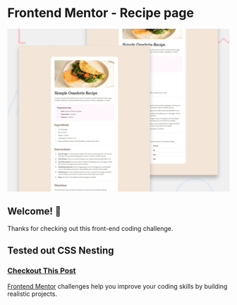 # Frontend Mentor - Recipe page

![Design preview for the Recipe page coding challenge](./design/desktop-preview.jpg)

## Welcome! 👋

Thanks for checking out this front-end coding challenge.

## Tested out CSS Nesting

### [Checkout This Post](https://www.linkedin.com/feed/update/urn:li:activity:7179240165108768769/)

[Frontend Mentor](https://www.frontendmentor.io) challenges help you improve your coding skills by building realistic projects.

